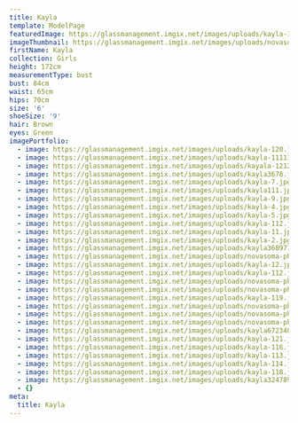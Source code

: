 ```yaml
---
title: Kayla
template: ModelPage
featuredImage: https://glassmanagement.imgix.net/images/uploads/kayla-113.jpg
imageThumbnail: https://glassmanagement.imgix.net/images/uploads/novasoma-photography-4.jpg
firstName: Kayla
collection: Girls
height: 172cm
measurementType: bust
bust: 84cm
waist: 65cm
hips: 70cm
size: '6'
shoeSize: '9'
hair: Brown
eyes: Green
imagePortfolio:
  - image: https://glassmanagement.imgix.net/images/uploads/kayla-120.jpg
  - image: https://glassmanagement.imgix.net/images/uploads/kayla-11111.jpg
  - image: https://glassmanagement.imgix.net/images/uploads/kayala-12121.jpg
  - image: https://glassmanagement.imgix.net/images/uploads/kayla3678.jpg
  - image: https://glassmanagement.imgix.net/images/uploads/kayla-7.jpg
  - image: https://glassmanagement.imgix.net/images/uploads/kayla111.jpg
  - image: https://glassmanagement.imgix.net/images/uploads/kayla-9.jpg
  - image: https://glassmanagement.imgix.net/images/uploads/kayla-4.jpg
  - image: https://glassmanagement.imgix.net/images/uploads/kayla-5.jpg
  - image: https://glassmanagement.imgix.net/images/uploads/kayla-112.jpg
  - image: https://glassmanagement.imgix.net/images/uploads/kayla-11.jpg
  - image: https://glassmanagement.imgix.net/images/uploads/kayla-2.jpg
  - image: https://glassmanagement.imgix.net/images/uploads/kayla3689711.jpg
  - image: https://glassmanagement.imgix.net/images/uploads/novasoma-photography-3.jpg
  - image: https://glassmanagement.imgix.net/images/uploads/kayla-12.jpg
  - image: https://glassmanagement.imgix.net/images/uploads/kayla-112.jpg
  - image: https://glassmanagement.imgix.net/images/uploads/novasoma-photography-3.jpg
  - image: https://glassmanagement.imgix.net/images/uploads/novasoma-photography-2.jpg
  - image: https://glassmanagement.imgix.net/images/uploads/kayla-119.jpg
  - image: https://glassmanagement.imgix.net/images/uploads/novasoma-photography-15.jpg
  - image: https://glassmanagement.imgix.net/images/uploads/novasoma-photography-23.jpg
  - image: https://glassmanagement.imgix.net/images/uploads/novasoma-photography-13.jpg
  - image: https://glassmanagement.imgix.net/images/uploads/kayla67234829.jpg
  - image: https://glassmanagement.imgix.net/images/uploads/kayla-121.jpg
  - image: https://glassmanagement.imgix.net/images/uploads/kayla-116.jpg
  - image: https://glassmanagement.imgix.net/images/uploads/kayla-113.jpg
  - image: https://glassmanagement.imgix.net/images/uploads/kayla-114.jpg
  - image: https://glassmanagement.imgix.net/images/uploads/kayla-118.jpg
  - image: https://glassmanagement.imgix.net/images/uploads/kayla324789.jpg
  - {}
meta:
  title: Kayla
---
```


